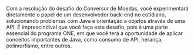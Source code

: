 Com a resolução do desafio do Conversor de Moedas, você experimentará diretamente o papel de um desenvolvedor back-end no cotidiano, solucionando problemas com Java e orientação a objetos através de uma API. É imprescindível que você faça este desafio, pois é uma parte essencial do programa ONE, em que você terá a oportunidade de aplicar conceitos importantes de Java, como consumo de API, herança, polimorfismo, entre outros.
